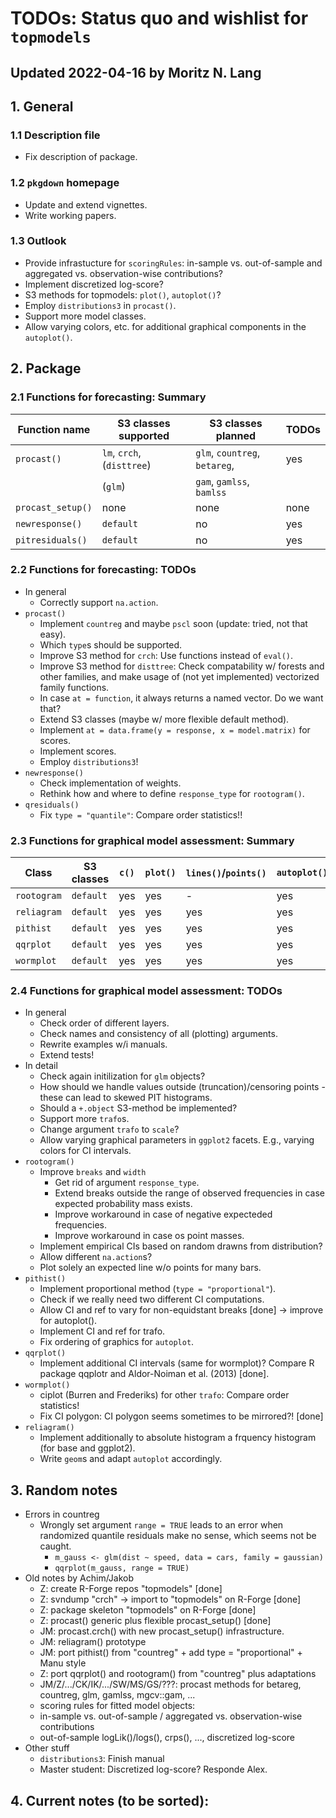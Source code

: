 # TODOs: Status quo and wishlist for `topmodels`
## Updated 2022-04-16 by Moritz N. Lang

## 1. General
### 1.1 Description file
* Fix description of package.

### 1.2 `pkgdown` homepage
* Update and extend vignettes.
* Write working papers.

### 1.3 Outlook
* Provide infrastucture for `scoringRules`: in-sample vs. out-of-sample  and aggregated vs. observation-wise contributions?
* Implement discretized log-score?
* S3 methods for topmodels: `plot()`, `autoplot()`?
* Employ `distributions3` in `procast()`.
* Support more model classes.
* Allow varying colors, etc. for additional graphical components in the `autoplot()`.

## 2. Package

### 2.1 Functions for forecasting: Summary

Function name | S3 classes supported | S3 classes planned | TODOs
--- | --- | --- | ---
`procast()` | `lm`, `crch`, (`disttree`) | `glm`, `countreg`, `betareg`, | yes
 | | (`glm`)  | `gam`, `gamlss`, `bamlss` | 
`procast_setup()` | none | none | none
`newresponse()` | `default` | no | yes
`pitresiduals()` | `default` | no | yes 

### 2.2 Functions for forecasting: TODOs
* In general
    * Correctly support `na.action`.
* `procast()`
    * Implement `countreg` and maybe `pscl` soon (update: tried, not that easy).
    * Which `type`s should be supported.
    * Improve S3 method for `crch`: Use functions instead of `eval()`.
    * Improve S3 method for `disttree`: Check compatability w/ forests and other families, and make usage of (not yet implemented) vectorized family functions.
    * In case `at = function`, it always returns a named vector. Do we want that?
    * Extend S3 classes (maybe w/ more flexible default method).
    * Implement `at = data.frame(y = response, x = model.matrix)` for scores.
    * Implement scores.
    * Employ `distributions3`!
* `newresponse()`
    * Check implementation of weights.
    * Rethink how and where to define `response_type` for `rootogram()`.
* `qresiduals()`
    * Fix `type = "quantile"`: Compare order statistics!!

### 2.3 Functions for graphical model assessment: Summary

Class | S3 classes | `c()` | `plot()` | `lines()`/`points()` | `autoplot()` | TODOs
--- | --- | --- | --- | --- | --- | ---
`rootogram` | `default`| yes | yes | - | yes | few
`reliagram` | `default` | yes | yes | yes | yes | few
`pithist` | `default` | yes | yes | yes | yes | few
`qqrplot` | `default` | yes | yes | yes | yes | few 
`wormplot` | `default` | yes | yes | yes | yes | few

### 2.4 Functions for graphical model assessment: TODOs
* In general
    * Check order of different layers.
    * Check names and consistency of all (plotting) arguments.
    * Rewrite examples w/i manuals.
    * Extend tests!
* In detail
    * Check again initilization for `glm` objects?
    * How should we handle values outside (truncation)/censoring points - these can lead to skewed PIT histograms.
    * Should a `+.object` S3-method be implemented?
    * Support more `trafo`s.
    * Change argument `trafo` to `scale`?
    * Allow varying graphical parameters in `ggplot2` facets. E.g., varying colors for CI intervals.
* `rootogram()`
    * Improve `breaks` and `width`
        * Get rid of argument `response_type`.
        * Extend breaks outside the range of observed frequencies in case expected probability mass exists.
        * Improve workaround in case of negative expecteded frequencies.
        * Improve workaround in case os point masses.
    * Implement empirical CIs based on random drawns from distribution?
    * Allow different `na.action`s?
    * Plot solely an expected line w/o points for many bars.
* `pithist()`
    * Implement proportional method (`type = "proportional"`).
    * Check if we really need two different CI computations.
    * Allow CI and ref to vary for non-equidstant breaks [done] -> improve for autoplot().
    * Implement CI and ref for trafo.
    * Fix ordering of graphics for `autoplot`.
* `qqrplot()`
    * Implement additional CI intervals (same for wormplot)? Compare R package qqplotr and Aldor-Noiman et al. (2013) [done].
* `wormplot()`
    * ciplot (Burren and Frederiks) for other `trafo`: Compare order statistics!
    * Fix CI polygon: CI polygon seems sometimes to be mirrored?! [done]
* `reliagram()`
    * Implement additionally to absolute histogram a frquency histogram (for base and ggplot2).
    * Write `geom`s and adapt `autoplot` accordingly.

## 3. Random notes
* Errors in countreg
    * Wrongly set argument `range = TRUE` leads to an error when randomized quantile residuals make no sense, which seems not be caught.
        * `m_gauss <- glm(dist ~ speed, data = cars, family = gaussian)`
        *  `qqrplot(m_gauss, range = TRUE)`
* Old notes by Achim/Jakob
    * Z: create R-Forge repos "topmodels" [done]
    * Z: svndump "crch" -> import to "topmodels" on R-Forge [done]
    * Z: package skeleton "topmodels" on R-Forge [done]
    * Z: procast() generic plus flexible procast_setup() [done]
    * JM: procast.crch() with new procast_setup() infrastructure.
    * JM: reliagram() prototype
    * JM: port pithist() from "countreg" + add type = "proportional" + Manu style
    * Z: port qqrplot() and rootogram() from "countreg" plus adaptations
    * JM/Z/.../CK/IK/.../SW/MS/GS/???: procast methods for betareg, countreg, glm, gamlss, mgcv::gam, ...
    * scoring rules for fitted model objects:
    * in-sample vs. out-of-sample / aggregated vs. observation-wise contributions
    * out-of-sample logLik()/logs(), crps(), ..., discretized log-score
* Other stuff
    * `distributions3`: Finish manual
    * Master student: Discretized log-score? Responde Alex.

## 4. Current notes (to be sorted):


